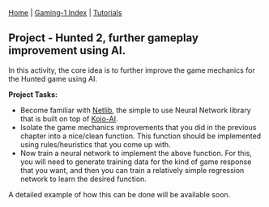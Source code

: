 <div class="nav">
  <a href="../../index.html">Home</a> | <a href="index.html">Gaming-1 Index</a> | <a href="../../tutorials-index.html">Tutorials</a>
</div>

## Project - Hunted 2, further gameplay improvement using AI.

In this activity, the core idea is to further improve the game mechanics for the Hunted game using AI.

**Project Tasks:**
* Become familiar with [Netlib](https://github.com/litan/ai_fundamentals/tree/main/netlib), the simple to use Neural Network library that is built on top of [Kojo-AI](https://github.com/litan/kojo-ai-3).
* Isolate the game mechanics improvements that you did in the previous chapter into a nice/clean function. This function should be implemented using rules/heuristics that you come up with.
* Now train a neural network to implement the above function. For this, you will need to generate training data for the kind of game response that you want, and then you can train a relatively simple regression network to learn the desired function.

A detailed example of how this can be done will be available soon.

